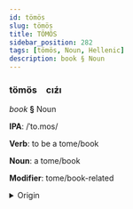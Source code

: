 ```yaml
---
id: tömös
slug: tömös
title: TÖMÖS
sidebar_position: 282
tags: [tömös, Noun, Hellenic]
description: book § Noun
---
```


### tömös&emsp;<span kind="abugida">cıƶ́ı</span>

*book* **§** Noun

**IPA**: /ˈto.mos/

**Verb**: to be a tome/book

**Noun**: a tome/book

**Modifier**: tome/book-related

<details>
    <summary>Origin</summary>
    Greek τόμος tómos /ˈto.mos/<br/>
    <em>Hellenic Language Family</em>
</details>